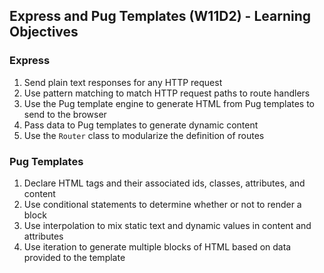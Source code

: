 ## Express and Pug Templates (W11D2) - Learning Objectives

### Express
1. Send plain text responses for any HTTP request
2. Use pattern matching to match HTTP request paths to route handlers
3. Use the Pug template engine to generate HTML from Pug templates to send to the browser
4. Pass data to Pug templates to generate dynamic content
5. Use the `Router` class to modularize the definition of routes

### Pug Templates
1. Declare HTML tags and their associated ids, classes, attributes, and content
2. Use conditional statements to determine whether or not to render a block
3. Use interpolation to mix static text and dynamic values in content and attributes
4. Use iteration to generate multiple blocks of HTML based on data provided to the template
